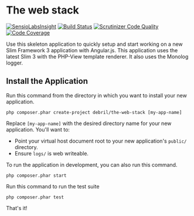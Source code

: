 # The web stack

[![SensioLabsInsight](https://insight.sensiolabs.com/projects/482685e6-d5b5-4801-809e-4591743a1b96/small.png)](https://insight.sensiolabs.com/projects/482685e6-d5b5-4801-809e-4591743a1b96)
[![Build Status](https://travis-ci.org/alexdebril/nuragio.svg?branch=master)](https://travis-ci.org/alexdebril/nuragio)
[![Scrutinizer Code Quality](https://scrutinizer-ci.com/g/alexdebril/nuragio/badges/quality-score.png?b=master)](https://scrutinizer-ci.com/g/alexdebril/nuragio/?branch=master)
[![Code Coverage](https://scrutinizer-ci.com/g/alexdebril/nuragio/badges/coverage.png?b=master)](https://scrutinizer-ci.com/g/alexdebril/nuragio/?branch=master)

Use this skeleton application to quickly setup and start working on a new Slim Framework 3 application with Angular.js. This application uses the latest Slim 3 with the PHP-View template renderer. It also uses the Monolog logger.

## Install the Application

Run this command from the directory in which you want to install your new application.

    php composer.phar create-project debril/the-web-stack [my-app-name]

Replace `[my-app-name]` with the desired directory name for your new application. You'll want to:

* Point your virtual host document root to your new application's `public/` directory.
* Ensure `logs/` is web writeable.

To run the application in development, you can also run this command. 

	php composer.phar start

Run this command to run the test suite

	php composer.phar test

That's it!
